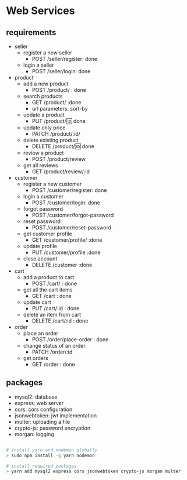 # Web Services

## requirements

- seller
  - register a new seller
    - POST /seller/register: done
  - login a seller
    - POST /seller/login: done
- product
  - add a new product
    - POST /product/ : done
  - search products
    - GET /product/ :done
    - url parameters: sort-by
  - update a product
    - PUT /product/:id: done
  - update only price
    - PATCH /product/:id/
  - delete existing product
    - DELETE /product/:id: done
  - review a product
    - POST /product/review
  - get all reviews
    - GET /product/review/:id
- customer
  - register a new customer
    - POST /customer/register: done
  - login a customer
    - POST /customer/login: done
  - forgot password
    - POST /customer/forgot-password
  - reset password
    - POST /customer/reset-password
  - get customer profile
    - GET /customer/profile/ :done
  - update profile
    - PUT /customer/profile :done
  - close account
    - DELETE /customer :done
- cart
  - add a product to cart
    - POST /cart/ : done
  - get all the cart items
    - GET /cart : done
  - update cart
    - PUT /cart/:id : done
  - delete an item from cart
    - DELETE /cart/:id : done
- order
  - place an order
    - POST /order/place-order : done
  - change status of an order
    - PATCH /order/:id
  - get orders
    - GET /order : done

## packages

- mysql2: database
- express: web server
- cors: cors configuration
- jsonwebtoken: jwt implementation
- multer: uploading a file
- crypto-js: password encryption
- morgan: logging

```bash

# install yarn and nodemon globally
> sudo npm install -g yarn nodemon

# install required packages
> yarn add mysql2 express cors jsonwebtoken crypto-js morgan multer

```
